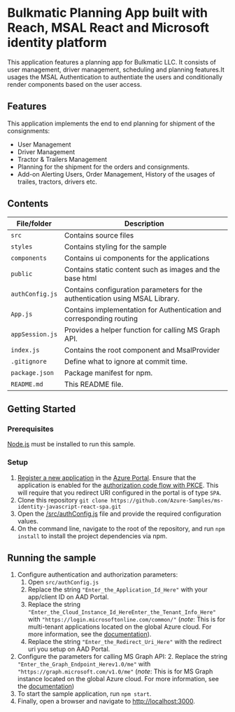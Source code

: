 # Bulkmatic Planning App built with Reach, MSAL React and Microsoft identity platform

This application features a planning app for Bulkmatic LLC. It consists of user management, driver management, scheduling and planning features.It usages the MSAL Authentication to authentiate the users and conditionally render components based on the user access.

## Features

This application implements the end to end planning for shipment of the consignments:

* User Management
* Driver Management
* Tractor & Trailers Management
* Planning for the shipment for the orders and consignments.
* Add-on Alerting Users, Order Management, History of the usages of trailes, tractors, drivers etc.

## Contents

| File/folder       | Description                                |
|-------------------|--------------------------------------------|
| `src`             | Contains source files               |
| `styles`          | Contains styling for the sample            |
| `components`      | Contains ui components for the applications |
| `public`          | Contains static content such as images and the base html   |
| `authConfig.js`   | Contains configuration parameters for the authentication using MSAL Library.|
| `App.js`          | Contains implementation for Authentication and corresponding routing |
| `appSession.js`   | Provides a helper function for calling MS Graph API.   |                      |
| `index.js`        | Contains the root component and MsalProvider |
| `.gitignore`      | Define what to ignore at commit time.      |
| `package.json`    | Package manifest for npm.                  |
| `README.md`       | This README file.                          |

## Getting Started

### Prerequisites

[Node.js](https://nodejs.org/en/) must be installed to run this sample.

### Setup

1. [Register a new application](https://docs.microsoft.com/azure/active-directory/develop/scenario-spa-app-registration) in the [Azure Portal](https://portal.azure.com). Ensure that the application is enabled for the [authorization code flow with PKCE](https://docs.microsoft.com/azure/active-directory/develop/v2-oauth2-auth-code-flow). This will require that you redirect URI configured in the portal is of type `SPA`.
1. Clone this repository `git clone https://github.com/Azure-Samples/ms-identity-javascript-react-spa.git`
1. Open the [/src/authConfig.js](./src/authConfig.js) file and provide the required configuration values.
1. On the command line, navigate to the root of the repository, and run `npm install` to install the project dependencies via npm.

## Running the sample

1. Configure authentication and authorization parameters:
   1. Open `src/authConfig.js`
   2. Replace the string `"Enter_the_Application_Id_Here"` with your app/client ID on AAD Portal.
   3. Replace the string `"Enter_the_Cloud_Instance_Id_HereEnter_the_Tenant_Info_Here"` with `"https://login.microsoftonline.com/common/"` (*note*: This is for multi-tenant applications located on the global Azure cloud. For more information, see the [documentation](https://docs.microsoft.com/azure/active-directory/develop/quickstart-v2-javascript-auth-code)).
   4. Replace the string `"Enter_the_Redirect_Uri_Here"` with the redirect uri you setup on AAD Portal.
2. Configure the parameters for calling MS Graph API:
   2. Replace the string `"Enter_the_Graph_Endpoint_Herev1.0/me"` with `"https://graph.microsoft.com/v1.0/me"` (*note*: This is for MS Graph instance located on the global Azure cloud. For more information, see the [documentation](https://docs.microsoft.com/en-us/graph/deployments))
3. To start the sample application, run `npm start`.
4. Finally, open a browser and navigate to [http://localhost:3000](http://localhost:3000).
